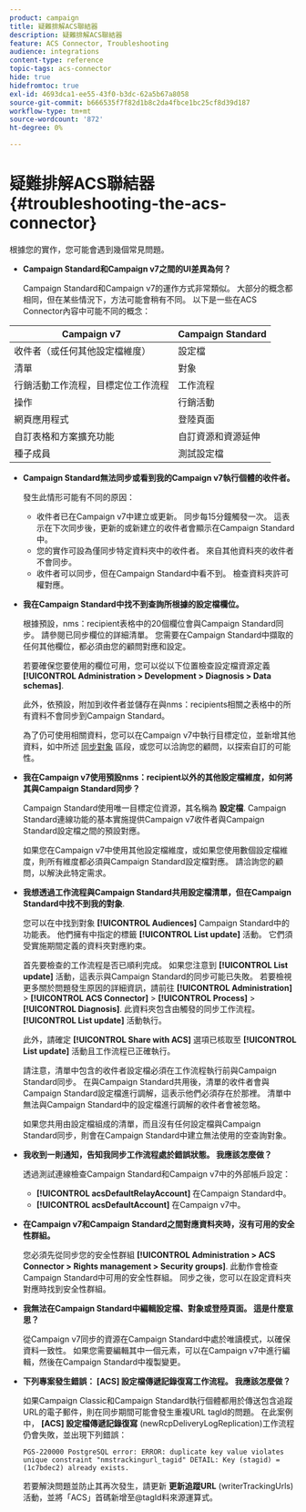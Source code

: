 ```yaml
---
product: campaign
title: 疑難排解ACS聯結器
description: 疑難排解ACS聯結器
feature: ACS Connector, Troubleshooting
audience: integrations
content-type: reference
topic-tags: acs-connector
hide: true
hidefromtoc: true
exl-id: 4693dca1-ee55-43f0-b3dc-62a5b67a8058
source-git-commit: b666535f7f82d1b8c2da4fbce1bc25cf8d39d187
workflow-type: tm+mt
source-wordcount: '872'
ht-degree: 0%

---
```


# 疑難排解ACS聯結器{#troubleshooting-the-acs-connector}



根據您的實作，您可能會遇到幾個常見問題。

* **Campaign Standard和Campaign v7之間的UI差異為何？**

  Campaign Standard和Campaign v7的運作方式非常類似。 大部分的概念都相同，但在某些情況下，方法可能會稍有不同。 以下是一些在ACS Connector內容中可能不同的概念：

<table> 
 <thead> 
  <tr> 
   <th> Campaign v7<br /> </th> 
   <th> Campaign Standard<br /> </th> 
  </tr> 
 </thead> 
 <tbody> 
  <tr> 
   <td> 收件者（或任何其他設定檔維度）<br /> </td> 
   <td> 設定檔<br /> </td> 
  </tr> 
  <tr> 
   <td> 清單<br /> </td> 
   <td> 對象<br /> </td> 
  </tr> 
  <tr> 
   <td> 行銷活動工作流程，目標定位工作流程<br /> </td> 
   <td> 工作流程<br /> </td> 
  </tr> 
  <tr> 
   <td> 操作<br /> </td> 
   <td> 行銷活動<br /> </td> 
  </tr> 
  <tr> 
   <td> 網頁應用程式<br /> </td> 
   <td> 登陸頁面<br /> </td> 
  </tr> 
  <tr> 
   <td> 自訂表格和方案擴充功能<br /> </td> 
   <td> 自訂資源和資源延伸<br /> </td> 
  </tr> 
  <tr> 
   <td> 種子成員<br /> </td> 
   <td> 測試設定檔<br /> </td> 
  </tr> 
 </tbody> 
</table>

* **Campaign Standard無法同步或看到我的Campaign v7執行個體的收件者。**

  發生此情形可能有不同的原因：

   * 收件者已在Campaign v7中建立或更新。 同步每15分鐘觸發一次。 這表示在下次同步後，更新的或新建立的收件者會顯示在Campaign Standard中。
   * 您的實作可設為僅同步特定資料夾中的收件者。 來自其他資料夾的收件者不會同步。
   * 收件者可以同步，但在Campaign Standard中看不到。 檢查資料夾許可權對應。

* **我在Campaign Standard中找不到查詢所根據的設定檔欄位。**

  根據預設，nms：recipient表格中的20個欄位會與Campaign Standard同步。 請參閱已同步欄位的詳細清單。 您需要在Campaign Standard中擷取的任何其他欄位，都必須由您的顧問對應和設定。

  若要確保您要使用的欄位可用，您可以從以下位置檢查設定檔資源定義 **[!UICONTROL Administration > Development > Diagnosis > Data schemas]**.

  此外，依預設，附加到收件者並儲存在與nms：recipients相關之表格中的所有資料不會同步到Campaign Standard。

  為了仍可使用相關資料，您可以在Campaign v7中執行目標定位，並新增其他資料，如中所述 [同步對象](../../integrations/using/synchronizing-audiences.md) 區段，或您可以洽詢您的顧問，以探索自訂的可能性。

* **我在Campaign v7使用預設nms：recipient以外的其他設定檔維度，如何將其與Campaign Standard同步？**

  Campaign Standard使用唯一目標定位資源，其名稱為 **設定檔**. Campaign Standard連線功能的基本實施提供Campaign v7收件者與Campaign Standard設定檔之間的預設對應。

  如果您在Campaign v7中使用其他設定檔維度，或如果您使用數個設定檔維度，則所有維度都必須與Campaign Standard設定檔對應。 請洽詢您的顧問，以解決此特定需求。

* **我想透過工作流程與Campaign Standard共用設定檔清單，但在Campaign Standard中找不到我的對象**.

  您可以在中找到對象 **[!UICONTROL Audiences]** Campaign Standard中的功能表。 他們擁有中指定的標籤 **[!UICONTROL List update]** 活動。 它們須受實施期間定義的資料夾對應約束。

  首先要檢查的工作流程是否已順利完成。 如果您注意到 **[!UICONTROL List update]** 活動，這表示與Campaign Standard的同步可能已失敗。 若要檢視更多關於問題發生原因的詳細資訊，請前往 **[!UICONTROL Administration]** > **[!UICONTROL ACS Connector]** > **[!UICONTROL Process]** > **[!UICONTROL Diagnosis]**. 此資料夾包含由觸發的同步工作流程。 **[!UICONTROL List update]** 活動執行。

  此外，請確定 **[!UICONTROL Share with ACS]** 選項已核取至 **[!UICONTROL List update]** 活動且工作流程已正確執行。

  請注意，清單中包含的收件者設定檔必須在工作流程執行前與Campaign Standard同步。 在與Campaign Standard共用後，清單的收件者會與Campaign Standard設定檔進行調解，這表示他們必須存在於那裡。 清單中無法與Campaign Standard中的設定檔進行調解的收件者會被忽略。

  如果您共用由設定檔組成的清單，而且沒有任何設定檔與Campaign Standard同步，則會在Campaign Standard中建立無法使用的空查詢對象。

* **我收到一則通知，告知我同步工作流程處於錯誤狀態。 我應該怎麼做？**

  透過測試連線檢查Campaign Standard和Campaign v7中的外部帳戶設定：

   * **[!UICONTROL acsDefaultRelayAccount]** 在Campaign Standard中。
   * **[!UICONTROL acsDefaultAccount]** 在Campaign v7中。

* **在Campaign v7和Campaign Standard之間對應資料夾時，沒有可用的安全性群組。**

  您必須先從同步您的安全性群組 **[!UICONTROL Administration > ACS Connector > Rights management > Security groups]**. 此動作會檢查Campaign Standard中可用的安全性群組。 同步之後，您可以在設定資料夾對應時找到安全性群組。

* **我無法在Campaign Standard中編輯設定檔、對象或登陸頁面。 這是什麼意思？**

  從Campaign v7同步的資源在Campaign Standard中處於唯讀模式，以確保資料一致性。 如果您需要編輯其中一個元素，可以在Campaign v7中進行編輯，然後在Campaign Standard中複製變更。

* **下列專案發生錯誤： [ACS] 設定檔傳遞記錄復寫工作流程。 我應該怎麼做？**

  如果Campaign Classic和Campaign Standard執行個體都用於傳送包含追蹤URL的電子郵件，則在同步期間可能會發生重複URL tagId的問題。 在此案例中， **[ACS] 設定檔傳遞記錄復寫** (newRcpDeliveryLogReplication)工作流程仍會失敗，並出現下列錯誤：

  ```PGS-220000 PostgreSQL error: ERROR: duplicate key value violates unique constraint "nmstrackingurl_tagid" DETAIL: Key (stagid) = (1c7bdec2) already exists.```

  若要解決問題並防止其再次發生，請更新 **更新追蹤URL** (writerTrackingUrls)活動，並將「ACS」首碼新增至@tagId料來源運算式。
